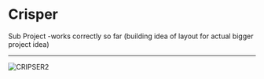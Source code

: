 # Crisper
Sub Project -works correctly so far (building idea of layout for actual bigger project idea)


-------------------------------------------------------------------------------------------------
![CRIPSER2](https://raw.githubusercontent.com/indirectDirectEnumeration69/Crisper/main/CRIPSER2.jpg)

